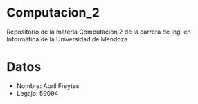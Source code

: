 # Computacion_2
Repositorio de la materia Computacion 2 de la carrera de Ing. en Informática de la Universidad de Mendoza

# Datos
- Nombre: Abril Freytes
- Legajo: 59094
